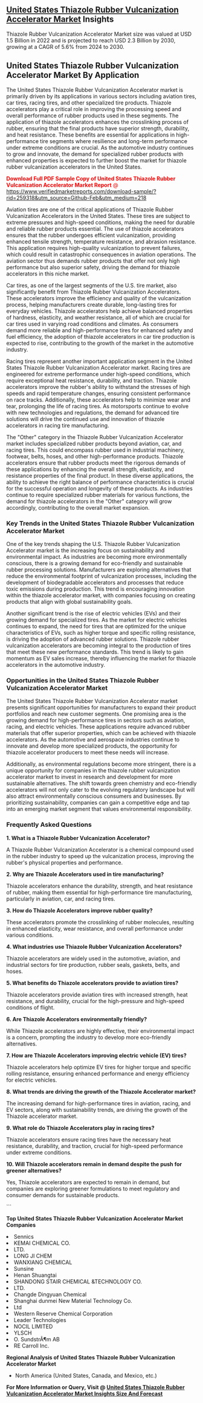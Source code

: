 <h2><a href="https://www.verifiedmarketreports.com/download-sample/?rid=259318&amp;utm_source=Github-Feb&amp;utm_medium=218" target="_blank">United States Thiazole Rubber Vulcanization Accelerator Market</a> Insights</h2><p>Thiazole Rubber Vulcanization Accelerator Market size was valued at USD 1.5 Billion in 2022 and is projected to reach USD 2.3 Billion by 2030, growing at a CAGR of 5.6% from 2024 to 2030.</p><p> <h2>United States Thiazole Rubber Vulcanization Accelerator Market By Application</h2> <p>The United States Thiazole Rubber Vulcanization Accelerator market is primarily driven by its applications in various sectors including aviation tires, car tires, racing tires, and other specialized tire products. Thiazole accelerators play a critical role in improving the processing speed and overall performance of rubber products used in these segments. The application of thiazole accelerators enhances the crosslinking process of rubber, ensuring that the final products have superior strength, durability, and heat resistance. These benefits are essential for applications in high-performance tire segments where resilience and long-term performance under extreme conditions are crucial. As the automotive industry continues to grow and innovate, the demand for specialized rubber products with enhanced properties is expected to further boost the market for thiazole rubber vulcanization accelerators in the United States.</p> <p><p><span class=""><span style="color: #ff0000;"><strong>Download Full PDF Sample Copy of United States Thiazole Rubber Vulcanization Accelerator Market Report</strong> @ </span><a href="https://www.verifiedmarketreports.com/download-sample/?rid=259318&amp;utm_source=Github-Feb&amp;utm_medium=218" target="_blank">https://www.verifiedmarketreports.com/download-sample/?rid=259318&amp;utm_source=Github-Feb&amp;utm_medium=218</a></span></p></p> <p>Aviation tires are one of the critical applications of Thiazole Rubber Vulcanization Accelerators in the United States. These tires are subject to extreme pressures and high-speed conditions, making the need for durable and reliable rubber products essential. The use of thiazole accelerators ensures that the rubber undergoes efficient vulcanization, providing enhanced tensile strength, temperature resistance, and abrasion resistance. This application requires high-quality vulcanization to prevent failures, which could result in catastrophic consequences in aviation operations. The aviation sector thus demands rubber products that offer not only high performance but also superior safety, driving the demand for thiazole accelerators in this niche market.</p> <p>Car tires, as one of the largest segments of the U.S. tire market, also significantly benefit from Thiazole Rubber Vulcanization Accelerators. These accelerators improve the efficiency and quality of the vulcanization process, helping manufacturers create durable, long-lasting tires for everyday vehicles. Thiazole accelerators help achieve balanced properties of hardness, elasticity, and weather resistance, all of which are crucial for car tires used in varying road conditions and climates. As consumers demand more reliable and high-performance tires for enhanced safety and fuel efficiency, the adoption of thiazole accelerators in car tire production is expected to rise, contributing to the growth of the market in the automotive industry.</p> <p>Racing tires represent another important application segment in the United States Thiazole Rubber Vulcanization Accelerator market. Racing tires are engineered for extreme performance under high-speed conditions, which require exceptional heat resistance, durability, and traction. Thiazole accelerators improve the rubber's ability to withstand the stresses of high speeds and rapid temperature changes, ensuring consistent performance on race tracks. Additionally, these accelerators help to minimize wear and tear, prolonging the life of racing tires. As motorsports continue to evolve with new technologies and regulations, the demand for advanced tire solutions will drive the continued use and innovation of thiazole accelerators in racing tire manufacturing.</p> <p>The "Other" category in the Thiazole Rubber Vulcanization Accelerator market includes specialized rubber products beyond aviation, car, and racing tires. This could encompass rubber used in industrial machinery, footwear, belts, hoses, and other high-performance products. Thiazole accelerators ensure that rubber products meet the rigorous demands of these applications by enhancing the overall strength, elasticity, and resistance properties of the final product. In these diverse applications, the ability to achieve the right balance of performance characteristics is crucial for the successful operation and longevity of these products. As industries continue to require specialized rubber materials for various functions, the demand for thiazole accelerators in the "Other" category will grow accordingly, contributing to the overall market expansion.</p> <h3>Key Trends in the United States Thiazole Rubber Vulcanization Accelerator Market</h3> <p>One of the key trends shaping the U.S. Thiazole Rubber Vulcanization Accelerator market is the increasing focus on sustainability and environmental impact. As industries are becoming more environmentally conscious, there is a growing demand for eco-friendly and sustainable rubber processing solutions. Manufacturers are exploring alternatives that reduce the environmental footprint of vulcanization processes, including the development of biodegradable accelerators and processes that reduce toxic emissions during production. This trend is encouraging innovation within the thiazole accelerator market, with companies focusing on creating products that align with global sustainability goals.</p> <p>Another significant trend is the rise of electric vehicles (EVs) and their growing demand for specialized tires. As the market for electric vehicles continues to expand, the need for tires that are optimized for the unique characteristics of EVs, such as higher torque and specific rolling resistance, is driving the adoption of advanced rubber solutions. Thiazole rubber vulcanization accelerators are becoming integral to the production of tires that meet these new performance standards. This trend is likely to gain momentum as EV sales increase, thereby influencing the market for thiazole accelerators in the automotive industry.</p> <h3>Opportunities in the United States Thiazole Rubber Vulcanization Accelerator Market</h3> <p>The United States Thiazole Rubber Vulcanization Accelerator market presents significant opportunities for manufacturers to expand their product portfolios and reach new customer segments. One promising area is the growing demand for high-performance tires in sectors such as aviation, racing, and electric vehicles. These applications require advanced rubber materials that offer superior properties, which can be achieved with thiazole accelerators. As the automotive and aerospace industries continue to innovate and develop more specialized products, the opportunity for thiazole accelerator producers to meet these needs will increase.</p> <p>Additionally, as environmental regulations become more stringent, there is a unique opportunity for companies in the thiazole rubber vulcanization accelerator market to invest in research and development for more sustainable alternatives. The shift towards green chemistry and eco-friendly accelerators will not only cater to the evolving regulatory landscape but will also attract environmentally conscious consumers and businesses. By prioritizing sustainability, companies can gain a competitive edge and tap into an emerging market segment that values environmental responsibility.</p> <h3>Frequently Asked Questions</h3> <p><b>1. What is a Thiazole Rubber Vulcanization Accelerator?</b></p> <p>A Thiazole Rubber Vulcanization Accelerator is a chemical compound used in the rubber industry to speed up the vulcanization process, improving the rubber's physical properties and performance.</p> <p><b>2. Why are Thiazole Accelerators used in tire manufacturing?</b></p> <p>Thiazole accelerators enhance the durability, strength, and heat resistance of rubber, making them essential for high-performance tire manufacturing, particularly in aviation, car, and racing tires.</p> <p><b>3. How do Thiazole Accelerators improve rubber quality?</b></p> <p>These accelerators promote the crosslinking of rubber molecules, resulting in enhanced elasticity, wear resistance, and overall performance under various conditions.</p> <p><b>4. What industries use Thiazole Rubber Vulcanization Accelerators?</b></p> <p>Thiazole accelerators are widely used in the automotive, aviation, and industrial sectors for tire production, rubber seals, gaskets, belts, and hoses.</p> <p><b>5. What benefits do Thiazole accelerators provide to aviation tires?</b></p> <p>Thiazole accelerators provide aviation tires with increased strength, heat resistance, and durability, crucial for the high-pressure and high-speed conditions of flight.</p> <p><b>6. Are Thiazole Accelerators environmentally friendly?</b></p> <p>While Thiazole accelerators are highly effective, their environmental impact is a concern, prompting the industry to develop more eco-friendly alternatives.</p> <p><b>7. How are Thiazole Accelerators improving electric vehicle (EV) tires?</b></p> <p>Thiazole accelerators help optimize EV tires for higher torque and specific rolling resistance, ensuring enhanced performance and energy efficiency for electric vehicles.</p> <p><b>8. What trends are driving the growth of the Thiazole Accelerator market?</b></p> <p>The increasing demand for high-performance tires in aviation, racing, and EV sectors, along with sustainability trends, are driving the growth of the Thiazole accelerator market.</p> <p><b>9. What role do Thiazole Accelerators play in racing tires?</b></p> <p>Thiazole accelerators ensure racing tires have the necessary heat resistance, durability, and traction, crucial for high-speed performance under extreme conditions.</p> <p><b>10. Will Thiazole accelerators remain in demand despite the push for greener alternatives?</b></p> <p>Yes, Thiazole accelerators are expected to remain in demand, but companies are exploring greener formulations to meet regulatory and consumer demands for sustainable products.</p> ```</p><p><strong>Top United States Thiazole Rubber Vulcanization Accelerator Market Companies</strong></p><div data-test-id=""><p><li>Sennics</li><li> KEMAI CHEMICAL CO.</li><li>LTD.</li><li> LONG JI CHEM</li><li> WANXIANG CHEMICAL</li><li> Sunsine</li><li> Henan Shuangtai</li><li> SHANDONG STAIR CHEMICAL &TECHNOLOGY CO.</li><li> LTD.</li><li> Changde Dingyuan Chemical</li><li> Shanghai dunmei New Material Technology Co.</li><li> Ltd</li><li> Western Reserve Chemical Corporation</li><li> Leader Technologies</li><li> NOCIL LIMITED</li><li> YLSCH</li><li> O. SundstrÃ¶m AB</li><li> RE Carroll Inc.</li></p><div><strong>Regional Analysis of&nbsp;United States Thiazole Rubber Vulcanization Accelerator Market</strong></div><ul><li dir="ltr"><p dir="ltr">North America&nbsp;(United States, Canada, and Mexico, etc.)</p></li></ul><p><strong>For More Information or Query, Visit @&nbsp;</strong><strong><a href="https://www.verifiedmarketreports.com/product/thiazole-rubber-vulcanization-accelerator-market/?utm_source=Github-Feb&amp;utm_medium=218" target="_blank">United States Thiazole Rubber Vulcanization Accelerator Market Insights Size And Forecast</a></strong></p></div>

